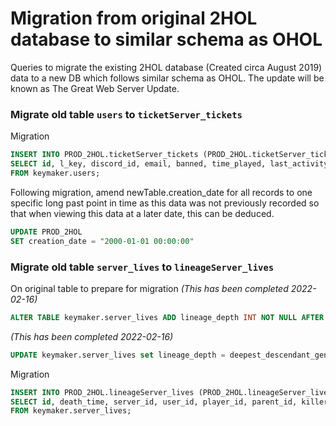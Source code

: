 # Migration from original 2HOL database to similar schema as OHOL
Queries to migrate the existing 2HOL database (Created circa August 2019) data to a new DB which follows similar schema as OHOL.
The update will be known as The Great Web Server Update.

### Migrate old table `users` to `ticketServer_tickets`
Migration
```SQL
INSERT INTO PROD_2HOL.ticketServer_tickets (PROD_2HOL.ticketServer_tickets.key_id, PROD_2HOL.ticketServer_tickets.login_key, PROD_2HOL.ticketServer_tickets.discord_id, PROD_2HOL.ticketServer_tickets.email, PROD_2HOL.ticketServer_tickets.blocked, PROD_2HOL.ticketServer_tickets.time_played, PROD_2HOL.ticketServer_tickets.last_activity)
SELECT id, l_key, discord_id, email, banned, time_played, last_activity
FROM keymaker.users;
```

Following migration, amend newTable.creation_date for all records to one specific long past point in time as this data was not previously recorded so that when viewing this data at a later date, this can be deduced.
```SQL
UPDATE PROD_2HOL
SET creation_date = "2000-01-01 00:00:00"
```

### Migrate old table `server_lives` to `lineageServer_lives`
On original table to prepare for migration *(This has been completed 2022-02-16)*
```SQL
ALTER TABLE keymaker.server_lives ADD lineage_depth INT NOT NULL AFTER deepest_descendant_life_id;
```

*(This has been completed 2022-02-16)*
```SQL
UPDATE keymaker.server_lives set lineage_depth = deepest_descendant_generation - generation WHERE deepest_descendant_generation != -1 and generation != -1;
```

Migration
```SQL
INSERT INTO PROD_2HOL.lineageServer_lives (PROD_2HOL.lineageServer_lives.id, PROD_2HOL.lineageServer_lives.death_time, PROD_2HOL.lineageServer_lives.server_id, PROD_2HOL.lineageServer_lives.user_id, PROD_2HOL.lineageServer_lives.player_id, PROD_2HOL.lineageServer_lives.parent_id, PROD_2HOL.lineageServer_lives.killer_id, PROD_2HOL.lineageServer_lives.death_cause, PROD_2HOL.lineageServer_lives.display_id, PROD_2HOL.lineageServer_lives.age, PROD_2HOL.lineageServer_lives.name, PROD_2HOL.lineageServer_lives.male, PROD_2HOL.lineageServer_lives.last_words, PROD_2HOL.lineageServer_lives.generation, PROD_2HOL.lineageServer_lives.eve_life_id, PROD_2HOL.lineageServer_lives.deepest_descendant_generation, PROD_2HOL.lineageServer_lives.deepest_descendant_life_id, PROD_2HOL.lineageServer_lives.lineage_depth)
SELECT id, death_time, server_id, user_id, player_id, parent_id, killer_id, death_cause, display_id, age, name, male, last_words, generation, eve_life_id, deepest_descendant_generation, deepest_descendant_life_id, lineage_depth
FROM keymaker.server_lives;
```